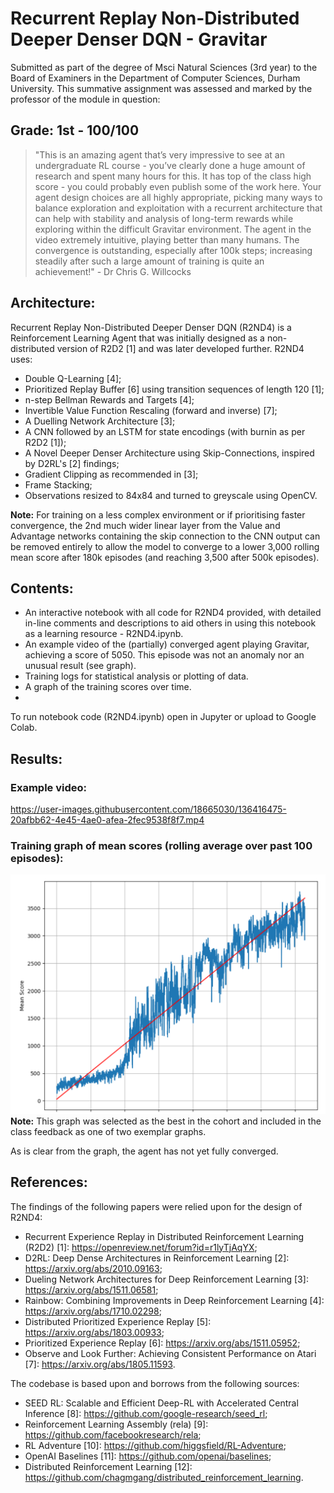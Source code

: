 # Recurrent Replay Non-Distributed Deeper Denser DQN - Gravitar
Submitted as part of the degree of Msci Natural Sciences (3rd year) to the Board of Examiners in the Department of Computer Sciences, Durham University. 
This summative assignment was assessed and marked by the professor of the module in question:
## Grade: 1st - 100/100
> "This is an amazing agent that’s very impressive to see at an undergraduate RL course - you’ve clearly done
> a huge amount of research and spent many hours for this. It has top of the class high score - you could
> probably even publish some of the work here. Your agent design choices are all highly appropriate, picking
> many ways to balance exploration and exploitation with a recurrent architecture that can help with stability
> and analysis of long-term rewards while exploring within the difficult Gravitar environment. The agent in
> the video extremely intuitive, playing better than many humans. The convergence is outstanding, especially
> after 100k steps; increasing steadily after such a large amount of training is quite an achievement!" - Dr Chris G. Willcocks

## Architecture:
Recurrent Replay Non-Distributed Deeper Denser DQN (R2ND4) is a Reinforcement Learning Agent that was initially designed as a non-distributed version of R2D2 [1] and was later developed further. R2ND4 uses: 
* Double Q-Learning [4];
* Prioritized Replay Buffer [6] using transition sequences of length 120 [1];
* n-step Bellman Rewards and Targets [4];
* Invertible Value Function Rescaling (forward and inverse) [7];
* A Duelling Network Architecture [3];
* A CNN followed by an LSTM for state encodings (with burnin as per R2D2 [1]);
* A Novel Deeper Denser Architecture using Skip-Connections, inspired by D2RL's [2] findings;
* Gradient Clipping as recommended in [3];
* Frame Stacking;
* Observations resized to 84x84 and turned to greyscale using OpenCV.

**Note:** For training on a less complex environment or if prioritising faster convergence, the 2nd much wider linear layer from the Value and Advantage networks containing the skip connection to the CNN output can be removed entirely to allow the model to converge to a lower 3,000 rolling mean score after 180k episodes (and reaching 3,500 after 500k episodes).

## Contents:
* An interactive notebook with all code for R2ND4 provided, with detailed in-line comments and descriptions to aid others in using this notebook as a learning resource - R2ND4.ipynb.
* An example video of the (partially) converged agent playing Gravitar, achieving a score of 5050. This episode was not an anomaly nor an unusual result (see graph).
* Training logs for statistical analysis or plotting of data.
* A graph of the training scores over time. 
* 
To run notebook code (R2ND4.ipynb) open in Jupyter or upload to Google Colab. 

## Results:

### Example video:
https://user-images.githubusercontent.com/18665030/136416475-20afbb62-4e45-4ae0-afea-2fec9538f8f7.mp4

### Training graph of mean scores (rolling average over past 100 episodes):
![Training graph](training-graph.png?raw=true "Training graph")
**Note:** This graph was selected as the best in the cohort and included in the class feedback as one of two exemplar graphs.

As is clear from the graph, the agent has not yet fully converged.


## References:
The findings of the following papers were relied upon for the design of R2ND4:
* Recurrent Experience Replay in Distributed Reinforcement Learning (R2D2) [1]: https://openreview.net/forum?id=r1lyTjAqYX;
* D2RL: Deep Dense Architectures in Reinforcement Learning  [2]: https://arxiv.org/abs/2010.09163;
* Dueling Network Architectures for Deep Reinforcement Learning [3]: https://arxiv.org/abs/1511.06581;
* Rainbow: Combining Improvements in Deep Reinforcement Learning [4]: https://arxiv.org/abs/1710.02298;
* Distributed Prioritized Experience Replay [5]: https://arxiv.org/abs/1803.00933;
* Prioritized Experience Replay [6]: https://arxiv.org/abs/1511.05952;
* Observe and Look Further: Achieving Consistent Performance on Atari [7]: https://arxiv.org/abs/1805.11593.

The codebase is based upon and borrows from the following sources:
* SEED RL: Scalable and Efficient Deep-RL with Accelerated Central Inference [8]: https://github.com/google-research/seed_rl;
* Reinforcement Learning Assembly (rela) [9]: https://github.com/facebookresearch/rela;
* RL Adventure [10]: https://github.com/higgsfield/RL-Adventure;
* OpenAI Baselines [11]: https://github.com/openai/baselines;
* Distributed Reinforcement Learning [12]: https://github.com/chagmgang/distributed_reinforcement_learning.
